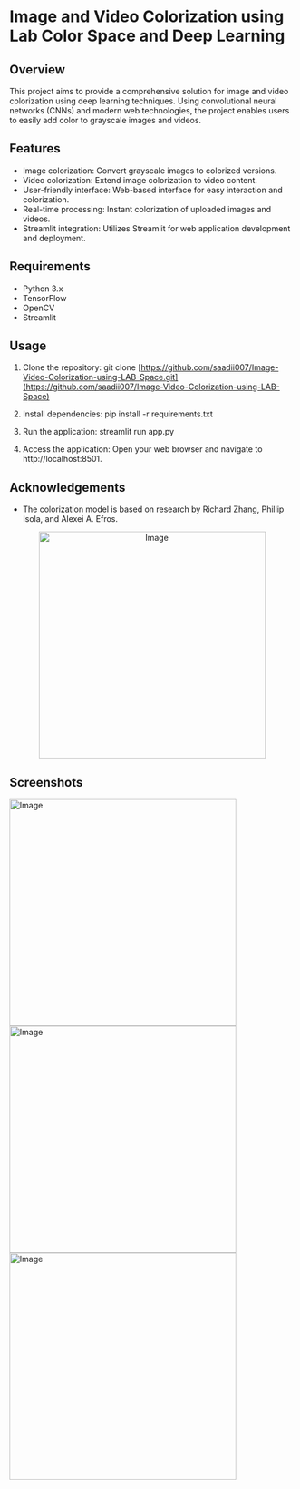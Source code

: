 # Image and Video Colorization using Lab Color Space and Deep Learning

## Overview
This project aims to provide a comprehensive solution for image and video colorization using deep learning techniques. Using convolutional neural networks (CNNs) and modern web technologies, the project enables users to easily add color to grayscale images and videos.

## Features
- Image colorization: Convert grayscale images to colorized versions.
- Video colorization: Extend image colorization to video content.
- User-friendly interface: Web-based interface for easy interaction and colorization.
- Real-time processing: Instant colorization of uploaded images and videos.
- Streamlit integration: Utilizes Streamlit for web application development and deployment.

## Requirements
- Python 3.x
- TensorFlow
- OpenCV
- Streamlit

## Usage
1. Clone the repository: git clone [https://github.com/saadii007/Image-Video-Colorization-using-LAB-Space.git](https://github.com/saadii007/Image-Video-Colorization-using-LAB-Space)
2. Install dependencies: pip install -r requirements.txt
3. Run the application: streamlit run app.py

4. Access the application:
Open your web browser and navigate to http://localhost:8501.

## Acknowledgements
- The colorization model is based on research by Richard Zhang, Phillip Isola, and Alexei A. Efros.
<div align="center">
    <img src="https://github.com/saadii007/Image-Video-Colorization-using-LAB-Space/assets/126228618/8161cdc7-3467-46f9-9c9d-b8ae20dd9a56" alt="Image" style="width: 400px;">
</div>

## Screenshots
<div>
    <img src="https://github.com/saadii007/Image-Video-Colorization-using-LAB-Space/assets/126228618/6e7a92f4-47c8-461f-bfa4-aac91dd1f8ad" alt="Image" style="width: 400px;">
    <img src="https://github.com/saadii007/Image-Video-Colorization-using-LAB-Space/assets/126228618/f8c2cce8-9692-4824-903f-d5ce55fd6277" alt="Image" style="width: 400px;">
    <img src="https://github.com/saadii007/Image-Video-Colorization-using-LAB-Space/assets/126228618/6b2c6019-2289-469d-988a-df4b2299dd87" alt="Image" style="width: 400px;">
</div>









